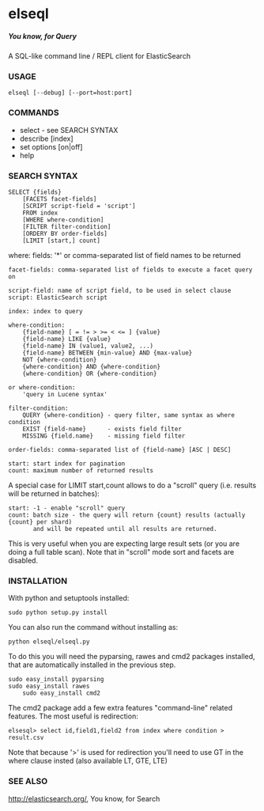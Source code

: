 elseql
======
##### You know, for Query
A SQL-like command line / REPL client for ElasticSearch

### USAGE

    elseql [--debug] [--port=host:port] 

### COMMANDS

* select - see SEARCH SYNTAX
* describe [index]
* set options [on|off]
* help

### SEARCH SYNTAX

    SELECT {fields}
        [FACETS facet-fields]
        [SCRIPT script-field = 'script']
        FROM index
        [WHERE where-condition]
        [FILTER filter-condition]
        [ORDERY BY order-fields]
        [LIMIT [start,] count]

where:
    fields: '*' or comma-separated list of field names to be returned

    facet-fields: comma-separated list of fields to execute a facet query on

    script-field: name of script field, to be used in select clause
    script: ElasticSearch script

    index: index to query

    where-condition:
        {field-name} [ = != > >= < <= ] {value}
        {field-name} LIKE {value}
        {field-name} IN (value1, value2, ...)
        {field-name} BETWEEN {min-value} AND {max-value}
        NOT {where-condition}
        {where-condition} AND {where-condition}
        {where-condition} OR {where-condition}

    or where-condition:
        'query in Lucene syntax'

    filter-condition: 
        QUERY {where-condition} - query filter, same syntax as where condition
        EXIST {field-name}      - exists field filter
        MISSING {field.name}    - missing field filter

    order-fields: comma-separated list of {field-name} [ASC | DESC]

    start: start index for pagination
    count: maximum number of returned results

A special case for LIMIT start,count allows to do a "scroll" query (i.e. results will be returned in batches):

    start: -1 - enable "scroll" query
    count: batch size - the query will return {count} results (actually {count} per shard)
           and will be repeated until all results are returned.

This is very useful when you are expecting large result sets (or you are doing a full table scan). Note that in
"scroll" mode sort and facets are disabled.

### INSTALLATION

With python and setuptools installed:

	sudo python setup.py install

You can also run the command without installing as:

	python elseql/elseql.py

To do this you will need the pyparsing, rawes and cmd2 packages installed, that are automatically installed in the previous step.

	sudo easy_install pyparsing
	sudo easy_install rawes
        sudo easy_install cmd2

The cmd2 package add a few extra features "command-line" related features. The most useful is redirection:

	elsesql> select id,field1,field2 from index where condition > result.csv

Note that because '>' is used for redirection you'll need to use GT in the where clause insted (also available LT, GTE, LTE)

### SEE ALSO

http://elasticsearch.org/, You know, for Search
